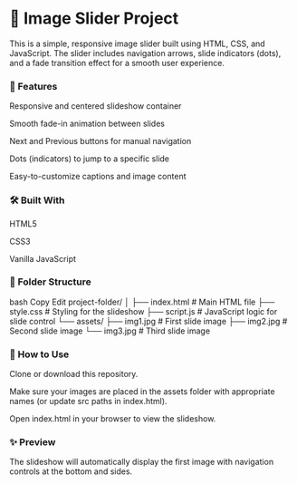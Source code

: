 # 📸 Image Slider Project

This is a simple, responsive image slider built using HTML, CSS, and JavaScript. The slider includes navigation arrows, slide indicators (dots), and a fade transition effect for a smooth user experience.

### 🚀 Features
Responsive and centered slideshow container

Smooth fade-in animation between slides

Next and Previous buttons for manual navigation

Dots (indicators) to jump to a specific slide

Easy-to-customize captions and image content

### 🛠️ Built With
HTML5

CSS3

Vanilla JavaScript

### 📁 Folder Structure
bash
Copy
Edit
project-folder/
│
├── index.html          # Main HTML file
├── style.css           # Styling for the slideshow
├── script.js           # JavaScript logic for slide control
└── assets/
    ├── img1.jpg        # First slide image
    ├── img2.jpg        # Second slide image
    └── img3.jpg        # Third slide image
### 🔧 How to Use
Clone or download this repository.

Make sure your images are placed in the assets folder with appropriate names (or update src paths in index.html).

Open index.html in your browser to view the slideshow.

### ✨ Preview
The slideshow will automatically display the first image with navigation controls at the bottom and sides.
